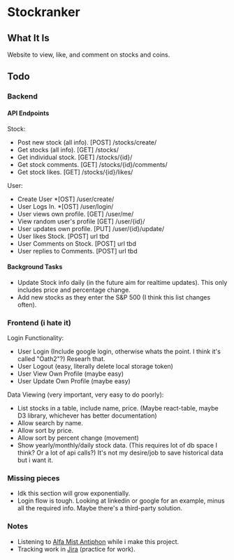 # Stockranker
## What It Is 
Website to view, like, and comment on stocks and coins.

## Todo

### Backend
#### API Endpoints
Stock:
- Post new stock (all info). [POST] /stocks/create/
- Get stocks (all info). [GET] /stocks/
- Get individual stock. [GET] /stocks/{id}/
- Get stock comments. [GET] /stocks/{id}/comments/
- Get stock likes. [GET] /stocks/{id}/likes/

User:
- Create User *[OST] /user/create/
- User Logs In. *[OST] /user/login/
- User views own profile. [GET] /user/me/
- View random user's profile [GET] /user/{id}/
- User updates own profile. [PUT] /user/{id}/update/
- User likes Stock. [POST] url tbd
- User Comments on Stock. [POST] url tbd
- User replies to Comments. [POST] url tbd

#### Background Tasks

- Update Stock info daily (in the future aim for realtime updates). This only includes price and percentage change.
- Add new stocks as they enter the S&P 500 (I think this list changes often).

### Frontend (i hate it)
Login Functionality:
- User Login (Include google login, otherwise whats the point. I think it's called "Oath2"?) Researh that.
- User Logout (easy, literally delete local storage token)
- User View Own Profile (maybe easy)
- User Update Own Profile (maybe easy)

Data Viewing (very important, very easy to do poorly):  
- List stocks in a table, include name, price.  (Maybe react-table, maybe D3 library, whichever has better documentation)
- Allow search by name.
- Allow sort by price.
- Allow sort by percent change (movement)
- Show yearly/monthly/daily stock data. (This requires lot of db space I think? Or a lot of api calls?) It's not my desire/job to save historical data but i want it.

### Missing pieces
-  Idk this section will grow exponentially.
-  Login flow is tough. Looking at linkedin or google for an example, minus all the required info. Maybe there's a third-party solution.

### Notes
- Listening to [Alfa Mist Antiphon](https://www.youtube.com/watch?v=BVO_R8uvMhE) while i make this project.
- Tracking work in [Jira](https://stockranker.atlassian.net/jira/software/projects/STOC/boards/1) (practice for work).
